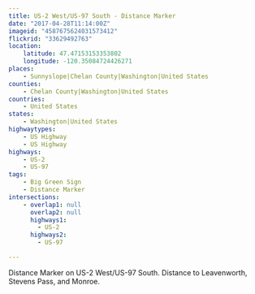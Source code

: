 ```yaml
---
title: US-2 West/US-97 South - Distance Marker
date: "2017-04-28T11:14:00Z"
imageid: "4587675624031573412"
flickrid: "33629492763"
location:
    latitude: 47.47153153353802
    longitude: -120.35084724426271
places:
    - Sunnyslope|Chelan County|Washington|United States
counties:
    - Chelan County|Washington|United States
countries:
    - United States
states:
    - Washington|United States
highwaytypes:
    - US Highway
    - US Highway
highways:
    - US-2
    - US-97
tags:
    - Big Green Sign
    - Distance Marker
intersections:
    - overlap1: null
      overlap2: null
      highways1:
        - US-2
      highways2:
        - US-97

---
```

Distance Marker on US-2 West/US-97 South. Distance to Leavenworth, Stevens Pass, and Monroe.